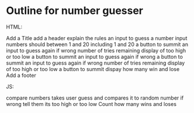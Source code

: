 # Outline for number guesser    

HTML:

Add a Title
add a header
    explain the rules
    an input to guess a number
        input numbers should between 1 and 20 including 1 and 20
    a button to summit 
        an input to guess again if wrong
        number of tries remaining
        display of too high or too low
        a button to summit
            an input to guess again if wrong
            a button to summit
                an input to guess again if wrong
                number of tries remaining
                display of too high or too low
                a button to summit
    dispay how many win and lose
Add a footer

JS:

compare numbers
    takes user guess and compares it to random number
    if wrong tell them its too high 
    or too low
Count how many wins and loses